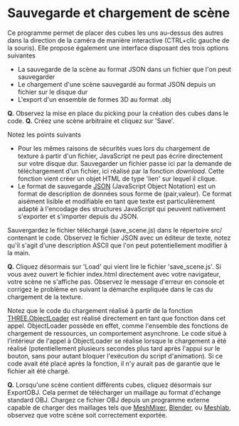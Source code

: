 # Sauvegarde et chargement de scène

Ce programme permet de placer des cubes les uns au-dessus des autres dans la direction de la caméra de manière interactive (CTRL+clic gauche de la souris).
Elle propose également une interface disposant des trois options suivantes
* La sauvegarde de la scène au format JSON dans un fichier que l'on peut sauvegarder
* Le chargement d'une scène sauvegardé au format JSON depuis un fichier sur le disque dur
* L'export d'un ensemble de formes 3D au format .obj


__Q.__ Observez la mise en place du picking pour la création des cubes dans le code.
__Q.__ Créez une scène arbitraire et cliquez sur 'Save'.

Notez les points suivants
* Pour les mêmes raisons de sécurités vues lors du chargement de texture à partir d'un fichier, JavaScript ne peut pas écrire directement sur votre disque dur. Sauvegarder un fichier passe ici par la demande de téléchargement d'un fichier, ici réalisé par la fonction _download_. Cette fonction vient créer un objet HTML de type 'lien' sur lequel il clique.
* Le format de sauvegarde [JSON](https://www.json.org/) (JavaScript Object Notation) est un format de description de données sous forme de (pair,valeur). Ce format aisément lisible et modifiable en tant que texte est particulièrement adapté à l'encodage des structures JavaScript qui peuvent nativement s'exporter et s'importer depuis du JSON. 

Sauvergardez le fichier téléchargé (save_scene.js) dans le répertoire src/ contenant le code.
Observez le fichier JSON avec un éditeur de texte, notez qu'il s'agit d'une description ASCII que l'on peut potentiellement modifier à la main.

__Q.__ Cliquez désormais sur 'Load' qui vient lire le fichier 'save_scene.js'. Si vous avez ouvert le fichier index.html directement avec votre navigateur, votre scène ne s'affiche pas. Observez le message d'erreur en console et corrigez le problème en suivant la démarche expliquée dans le cas du chargement de la texture.

Notez que le code du chargement réalisé à partir de la fonction [THREE.ObjectLoader](https://threejs.org/docs/#api/loaders/ObjectLoader) est réalisé directement en tant que fonction dans cet appel. ObjectLoader possède en effet, comme l'ensemble des fonctions de chargement de ressources, un comportement asynchrone. Le code situé à l'intérieur de l'appel à ObjectLoader se réalise lorsque le chargement a été réalisé (potentiellement plusieurs secondes plus tard après l'appui sur le bouton, sans pour autant bloquer l'exécution du script d'animation). Si ce code avait été placé après la fonction, il n'y aurait pas de garantie que le fichier ait été chargé.

__Q.__ Lorsqu'une scène contient différents cubes, cliquez désormais sur ExportOBJ. Cela permet de télécharger un maillage au format d'échange standard OBJ.
Chargez ce fichier OBJ depuis un programme externe capable de charger des maillages tels que [MeshMixer](https://www.meshmixer.com/), [Blender](https://www.blender.org/), ou [Meshlab](http://www.meshlab.net/), observez que votre scène soit correctement exportée.